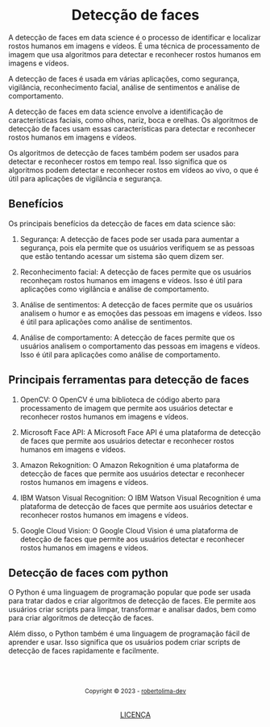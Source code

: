 <h1 align="center">
<br>Detecção de faces
</h1>

A detecção de faces em data science é o processo de identificar e localizar rostos humanos em imagens e vídeos. É uma técnica de processamento de imagem que usa algoritmos para detectar e reconhecer rostos humanos em imagens e vídeos.

A detecção de faces é usada em várias aplicações, como segurança, vigilância, reconhecimento facial, análise de sentimentos e análise de comportamento.

A detecção de faces em data science envolve a identificação de características faciais, como olhos, nariz, boca e orelhas. Os algoritmos de detecção de faces usam essas características para detectar e reconhecer rostos humanos em imagens e vídeos.

Os algoritmos de detecção de faces também podem ser usados para detectar e reconhecer rostos em tempo real. Isso significa que os algoritmos podem detectar e reconhecer rostos em vídeos ao vivo, o que é útil para aplicações de vigilância e segurança.

## Benefícios

Os principais benefícios da detecção de faces em data science são:

1. Segurança: A detecção de faces pode ser usada para aumentar a segurança, pois ela permite que os usuários verifiquem se as pessoas que estão tentando acessar um sistema são quem dizem ser.

2. Reconhecimento facial: A detecção de faces permite que os usuários reconheçam rostos humanos em imagens e vídeos. Isso é útil para aplicações como vigilância e análise de comportamento.

3. Análise de sentimentos: A detecção de faces permite que os usuários analisem o humor e as emoções das pessoas em imagens e vídeos. Isso é útil para aplicações como análise de sentimentos.

4. Análise de comportamento: A detecção de faces permite que os usuários analisem o comportamento das pessoas em imagens e vídeos. Isso é útil para aplicações como análise de comportamento.

## Principais ferramentas para detecção de faces


1. OpenCV: O OpenCV é uma biblioteca de código aberto para processamento de imagem que permite aos usuários detectar e reconhecer rostos humanos em imagens e vídeos.

2. Microsoft Face API: A Microsoft Face API é uma plataforma de detecção de faces que permite aos usuários detectar e reconhecer rostos humanos em imagens e vídeos.

3. Amazon Rekognition: O Amazon Rekognition é uma plataforma de detecção de faces que permite aos usuários detectar e reconhecer rostos humanos em imagens e vídeos.

4. IBM Watson Visual Recognition: O IBM Watson Visual Recognition é uma plataforma de detecção de faces que permite aos usuários detectar e reconhecer rostos humanos em imagens e vídeos.

5. Google Cloud Vision: O Google Cloud Vision é uma plataforma de detecção de faces que permite aos usuários detectar e reconhecer rostos humanos em imagens e vídeos.

## Detecção de faces com python

O Python é uma linguagem de programação popular que pode ser usada para tratar dados e criar algoritmos de detecção de faces. Ele permite aos usuários criar scripts para limpar, transformar e analisar dados, bem como para criar algoritmos de detecção de faces.

Além disso, o Python também é uma linguagem de programação fácil de aprender e usar. Isso significa que os usuários podem criar scripts de detecção de faces rapidamente e facilmente.

<div align="center">
  <br/>
  <br/>
  <br/>
    <div>
      <sub>Copyright © 2023 - <a href="https://github.com/robertolima-dev">robertolima-dev</sub></a>
    </div>
    <br/>
    <p> 
      <a href="https://github.com/robertolima-dev/licenca/blob/main/LICENSE.md">LICENÇA</a>
    </p>
</div>
